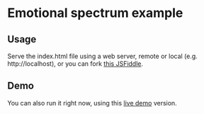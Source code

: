 # Emotional spectrum example

## Usage

Serve the index.html file using a web server, remote or local (e.g. http://localhost), 
or you can fork [this JSFiddle](https://jsfiddle.net/morphcast/06adnLou/).

## Demo

You can also run it right now, using this [live demo](https://jsfiddle.net/morphcast/06adnLou/show) version.
